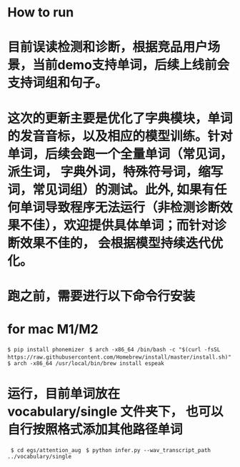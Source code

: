 # How to run

# 目前误读检测和诊断，根据竞品用户场景，当前demo支持单词，后续上线前会支持词组和句子。

# 这次的更新主要是优化了字典模块，单词的发音音标，以及相应的模型训练。针对单词，后续会跑一个全量单词（常见词， 派生词， 字典外词，特殊符号词，缩写词，常见词组）的测试。此外, 如果有任何单词导致程序无法运行（非检测诊断效果不佳），欢迎提供具体单词；而针对诊断效果不佳的， 会根据模型持续迭代优化。

# 跑之前，需要进行以下命令行安装

# for mac M1/M2
` $ pip install phonemizer `
` $ arch -x86_64 /bin/bash -c "$(curl -fsSL https://raw.githubusercontent.com/Homebrew/install/master/install.sh)"`
` $ arch -x86_64 /usr/local/bin/brew install espeak`

# 运行，目前单词放在 vocabulary/single 文件夹下， 也可以自行按照格式添加其他路径单词
` $ cd egs/attention_aug`
` $ python infer.py --wav_transcript_path ../vocabulary/single`
